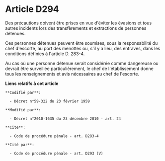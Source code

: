 # Article D294

Des précautions doivent être prises en vue d'éviter les évasions et tous autres incidents lors des transfèrements et
extractions de personnes détenues. 

Ces personnes détenues peuvent être soumises, sous la responsabilité du chef d'escorte, au port des menottes ou, s'il y a
lieu, des entraves, dans les conditions définies à l'article D. 283-4. 

Au cas où une personne détenue serait considérée comme dangereuse ou devrait être surveillée particulièrement, le chef de
l'établissement donne tous les renseignements et avis nécessaires au chef de l'escorte.

**Liens relatifs à cet article**

	**Codifié par**:

	  - Décret n°59-322 du 23 février 1959

	**Modifié par**:

	  - Décret n°2010-1635 du 23 décembre 2010 - art. 24

	**Cite**:

	  - Code de procédure pénale - art. D283-4

	**Cité par**:

	  - Code de procédure pénale - art. D293 (V)
